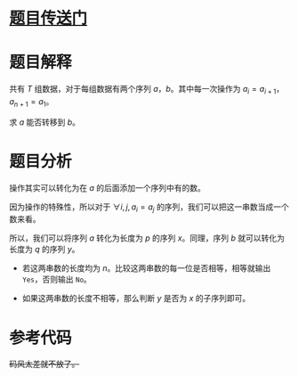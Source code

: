 # [题目传送门](https://www.luogu.com.cn/problem/AT_arc154_c)
# 题目解释
共有 $T$ 组数据，对于每组数据有两个序列 $a$，$b$。其中每一次操作为 $a_{i}=a_{i+1}$，$a_{n+1}=a_{1}$。

求 $a$ 能否转移到 $b$。
# 题目分析
操作其实可以转化为在 $a_{}$ 的后面添加一个序列中有的数。

因为操作的特殊性，所以对于 $\forall i,j,a_{i}=a_{j}$ 的序列，我们可以把这一串数当成一个数来看。

所以，我们可以将序列 $a$ 转化为长度为 $p$ 的序列 $x$。同理，序列 $b$ 就可以转化为长度为 $q$ 的序列 $y$。

+ 若这两串数的长度均为 $n$。比较这两串数的每一位是否相等，相等就输出 `Yes`，否则输出 `No`。

+ 如果这两串数的长度不相等，那么判断 $y$ 是否为 $x$ 的子序列即可。
# 参考代码
~~码风太差就不放了。~~